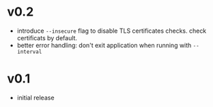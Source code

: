 # v0.2

* introduce `--insecure` flag to disable TLS certificates checks. check certificats by default.
* better error handling: don't exit application when running with `--interval`

# v0.1

 * initial release